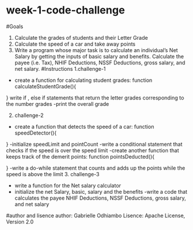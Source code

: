 # week-1-code-challenge
#Goals
1. Calculate the grades of students and their Letter Grade
2. Calculate the speed of a car and take away points
3. Write a program whose major task is to calculate an individual’s Net Salary by getting the inputs of basic salary and benefits. Calculate the payee (i.e. Tax), NHIF Deductions, NSSF Deductions, gross salary, and net salary. 
#Instructions
1.challenge-1
- create a function for calculating student grades:
function calculateStudentGrade(){
    
}
write if , else if statements that return the letter grades corresponding to the number grades
-print the overall grade

2. challenge-2
- create a function that detects the speed of a car:
function speedDetector(){

}
-initialize speedLimit and pointCount
-write a conditional statement that checks if the speed is over the speed limit
-create another function that keeps track of the demerit points: 
function pointsDeducted(){

}
-write a do-while statement that counts and adds up the points while the speed is above the limit
3. challenge-3
- write a function for the Net salary calculator 
- initialize the net Salary, basic, salary and the benefits
-write a code that calculates the payee NHIF Deductions, NSSF Deductions, gross salary, and net salary

#author and lisence
author: Gabrielle Odhiambo
Lisence: Apache License, Version 2.0